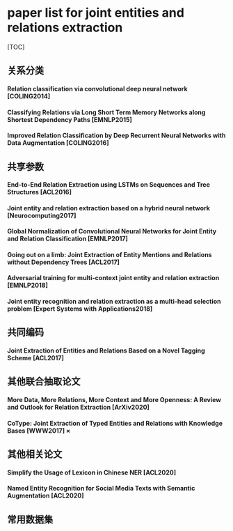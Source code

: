 # paper list for joint entities and relations extraction



[TOC]

## 关系分类



#### Relation classification via convolutional deep neural network [COLING2014]



#### Classifying Relations via Long Short Term Memory Networks along Shortest Dependency Paths [EMNLP2015]



#### Improved Relation Classification by Deep Recurrent Neural Networks with Data Augmentation [COLING2016]



## 共享参数



#### End-to-End Relation Extraction using LSTMs on Sequences and Tree Structures [ACL2016]



#### Joint entity and relation extraction based on a hybrid neural network [Neurocomputing2017]



#### Global Normalization of Convolutional Neural Networks for Joint Entity and Relation Classification [EMNLP2017]



#### Going out on a limb: Joint Extraction of Entity Mentions and Relations without Dependency Trees [ACL2017]



#### Adversarial training for multi-context joint entity and relation extraction [EMNLP2018]



#### Joint entity recognition and relation extraction as a multi-head selection problem [Expert Systems with Applications2018]



## 共同编码



#### Joint Extraction of Entities and Relations Based on a Novel Tagging Scheme [ACL2017]



## 其他联合抽取论文



#### More Data, More Relations, More Context and More Openness: A Review and Outlook for Relation Extraction [ArXiv2020]



#### CoType: Joint Extraction of Typed Entities and Relations with Knowledge Bases [WWW2017] ×



## 其他相关论文



#### Simplify the Usage of Lexicon in Chinese NER [ACL2020]



#### Named Entity Recognition for Social Media Texts with Semantic Augmentation [ACL2020]



## 常用数据集



